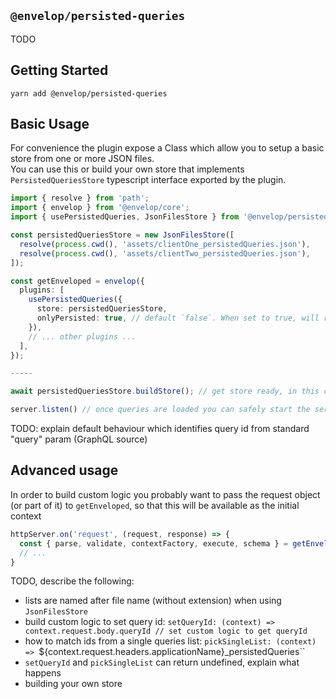 ## `@envelop/persisted-queries`

TODO

## Getting Started

```
yarn add @envelop/persisted-queries
```

## Basic Usage

For convenience the plugin expose a Class which allow you to setup a basic store from one or more JSON files.  
You can use this or build your own store that implements `PersistedQueriesStore` typescript interface exported by the plugin.

```ts
import { resolve } from 'path';
import { envelop } from '@envelop/core';
import { usePersistedQueries, JsonFilesStore } from '@envelop/persisted-queries';

const persistedQueriesStore = new JsonFilesStore([
  resolve(process.cwd(), 'assets/clientOne_persistedQueries.json'),
  resolve(process.cwd(), 'assets/clientTwo_persistedQueries.json'),
]);

const getEnveloped = envelop({
  plugins: [
    usePersistedQueries({
      store: persistedQueriesStore,
      onlyPersisted: true, // default `false`. When set to true, will reject queries that don't have a valid query id
    }),
    // ... other plugins ...
  ],
});

-----

await persistedQueriesStore.buildStore(); // get store ready, in this case by loading persisted-quries files

server.listen() // once queries are loaded you can safely start the server
```

TODO: explain default behaviour which identifies query id from standard "query" param (GraphQL source)

## Advanced usage

In order to build custom logic you probably want to pass the request object (or part of it) to `getEnveloped`, so that this will be available as the initial context

```ts
httpServer.on('request', (request, response) => {
  const { parse, validate, contextFactory, execute, schema } = getEnveloped({ request });
  // ...
}
```

TODO, describe the following:

- lists are named after file name (without extension) when using `JsonFilesStore`
- build custom logic to set query id: `setQueryId: (context) => context.request.body.queryId // set custom logic to get queryId`
- how to match ids from a single queries list: `pickSingleList: (context) => `${context.request.headers.applicationName}_persistedQueries``
- `setQueryId` and `pickSingleList` can return undefined, explain what happens
- building your own store
